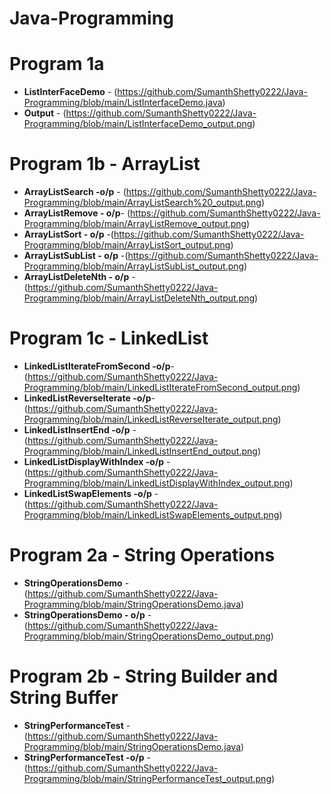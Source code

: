 # Java-Programming

# Program 1a
- **ListInterFaceDemo** - (https://github.com/SumanthShetty0222/Java-Programming/blob/main/ListInterfaceDemo.java)
- **Output** - (https://github.com/SumanthShetty0222/Java-Programming/blob/main/ListInterfaceDemo_output.png)

# Program 1b - ArrayList
- **ArrayListSearch -o/p** - (https://github.com/SumanthShetty0222/Java-Programming/blob/main/ArrayListSearch%20_output.png)
- **ArrayListRemove - o/p**- (https://github.com/SumanthShetty0222/Java-Programming/blob/main/ArrayListRemove_output.png)
- **ArrayListSort - o/p** -(https://github.com/SumanthShetty0222/Java-Programming/blob/main/ArrayListSort_output.png)
- **ArrayListSubList - o/p** -(https://github.com/SumanthShetty0222/Java-Programming/blob/main/ArrayListSubList_output.png)
- **ArrayListDeleteNth - o/p** - (https://github.com/SumanthShetty0222/Java-Programming/blob/main/ArrayListDeleteNth_output.png)

# Program 1c - LinkedList
- **LinkedListIterateFromSecond -o/p**-(https://github.com/SumanthShetty0222/Java-Programming/blob/main/LinkedListIterateFromSecond_output.png)
- **LinkedListReverseIterate -o/p**-(https://github.com/SumanthShetty0222/Java-Programming/blob/main/LinkedListReverseIterate_output.png)
- **LinkedListInsertEnd -o/p** - (https://github.com/SumanthShetty0222/Java-Programming/blob/main/LinkedListInsertEnd_output.png)
- **LinkedListDisplayWithIndex -o/p** - (https://github.com/SumanthShetty0222/Java-Programming/blob/main/LinkedListDisplayWithIndex_output.png)
- **LinkedListSwapElements -o/p** - (https://github.com/SumanthShetty0222/Java-Programming/blob/main/LinkedListSwapElements_output.png)

# Program 2a - String Operations
- **StringOperationsDemo** - (https://github.com/SumanthShetty0222/Java-Programming/blob/main/StringOperationsDemo.java)
- **StringOperationsDemo - o/p** - (https://github.com/SumanthShetty0222/Java-Programming/blob/main/StringOperationsDemo_output.png)

# Program 2b - String Builder and String Buffer
- **StringPerformanceTest** - (https://github.com/SumanthShetty0222/Java-Programming/blob/main/StringOperationsDemo.java)
- **StringPerformanceTest -o/p** - (https://github.com/SumanthShetty0222/Java-Programming/blob/main/StringPerformanceTest_output.png)
